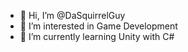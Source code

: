 - 👋 Hi, I’m @DaSquirrelGuy
- 👀 I’m interested in Game Development
- 🌱 I’m currently learning Unity with C#
